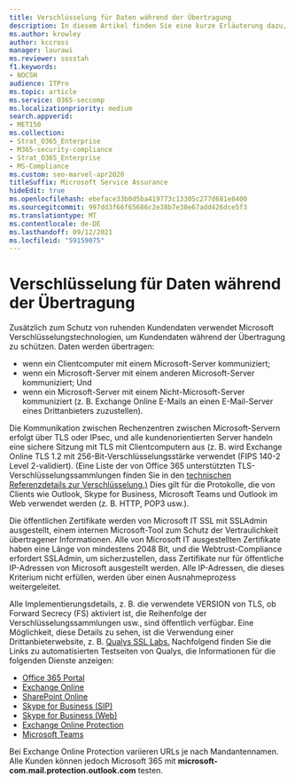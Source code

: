 ```yaml
---
title: Verschlüsselung für Daten während der Übertragung
description: In diesem Artikel finden Sie eine kurze Erläuterung dazu, wie Microsoft Microsoft 365 Kundendaten während der Übertragung verschlüsselt.
ms.author: krowley
author: kccross
manager: laurawi
ms.reviewer: sosstah
f1.keywords:
- NOCSH
audience: ITPro
ms.topic: article
ms.service: O365-seccomp
ms.localizationpriority: medium
search.appverid:
- MET150
ms.collection:
- Strat_O365_Enterprise
- M365-security-compliance
- Strat_O365_Enterprise
- MS-Compliance
ms.custom: seo-marvel-apr2020
titleSuffix: Microsoft Service Assurance
hideEdit: true
ms.openlocfilehash: ebeface33b0d5ba419773c13305c277d681e8400
ms.sourcegitcommit: 997dd3f66f65686c2e38b7e30e67add426dce5f3
ms.translationtype: MT
ms.contentlocale: de-DE
ms.lasthandoff: 09/12/2021
ms.locfileid: "59159075"
---
```

# <a name="encryption-for-data-in-transit"></a>Verschlüsselung für Daten während der Übertragung

Zusätzlich zum Schutz von ruhenden Kundendaten verwendet Microsoft Verschlüsselungstechnologien, um Kundendaten während der Übertragung zu schützen. Daten werden übertragen:

- wenn ein Clientcomputer mit einem Microsoft-Server kommuniziert;
- wenn ein Microsoft-Server mit einem anderen Microsoft-Server kommuniziert; Und
- wenn ein Microsoft-Server mit einem Nicht-Microsoft-Server kommuniziert (z. B. Exchange Online E-Mails an einen E-Mail-Server eines Drittanbieters zuzustellen).

Die Kommunikation zwischen Rechenzentren zwischen Microsoft-Servern erfolgt über TLS oder IPsec, und alle kundenorientierten Server handeln eine sichere Sitzung mit TLS mit Clientcomputern aus (z. B. wird Exchange Online TLS 1.2 mit 256-Bit-Verschlüsselungsstärke verwendet (FIPS 140-2 Level 2-validiert). (Eine Liste der von Office 365 unterstützten TLS-Verschlüsselungssammlungen finden Sie in den [technischen Referenzdetails zur Verschlüsselung.)](/microsoft-365/compliance/technical-reference-details-about-encryption) Dies gilt für die Protokolle, die von Clients wie Outlook, Skype for Business, Microsoft Teams und Outlook im Web verwendet werden (z. B. HTTP, POP3 usw.).

Die öffentlichen Zertifikate werden von Microsoft IT SSL mit SSLAdmin ausgestellt, einem internen Microsoft-Tool zum Schutz der Vertraulichkeit übertragener Informationen. Alle von Microsoft IT ausgestellten Zertifikate haben eine Länge von mindestens 2048 Bit, und die Webtrust-Compliance erfordert SSLAdmin, um sicherzustellen, dass Zertifikate nur für öffentliche IP-Adressen von Microsoft ausgestellt werden. Alle IP-Adressen, die dieses Kriterium nicht erfüllen, werden über einen Ausnahmeprozess weitergeleitet.

Alle Implementierungsdetails, z. B. die verwendete VERSION von TLS, ob Forward Secrecy (FS) aktiviert ist, die Reihenfolge der Verschlüsselungssammlungen usw., sind öffentlich verfügbar. Eine Möglichkeit, diese Details zu sehen, ist die Verwendung einer Drittanbieterwebsite, z. B. [Qualys SSL Labs.](https://www.ssllabs.com) Nachfolgend finden Sie die Links zu automatisierten Testseiten von Qualys, die Informationen für die folgenden Dienste anzeigen:

- [Office 365 Portal](https://www.ssllabs.com/ssltest/analyze.html?d=portal.office.com&hideResults=on)
- [Exchange Online](https://www.ssllabs.com/ssltest/analyze.html?d=outlook.office365.com&hideResults=on)
- [SharePoint Online](https://www.ssllabs.com/ssltest/analyze.html?d=microsoft-my.sharepoint.com&hideResults=on)
- [Skype for Business (SIP)](https://www.ssllabs.com/ssltest/analyze.html?d=sipdir.online.lync.com)
- [Skype for Business (Web)](https://www.ssllabs.com/ssltest/analyze.html?d=webdir.online.lync.com&hideResults=on)
- [Exchange Online Protection](https://ssl-tools.net/mailservers/microsoft-com.mail.protection.outlook.com)
- [Microsoft Teams](https://www.ssllabs.com/ssltest/analyze.html?d=teams.microsoft.com&latest)

Bei Exchange Online Protection variieren URLs je nach Mandantennamen. Alle Kunden können jedoch Microsoft 365 mit **microsoft-com.mail.protection.outlook.com** testen.
